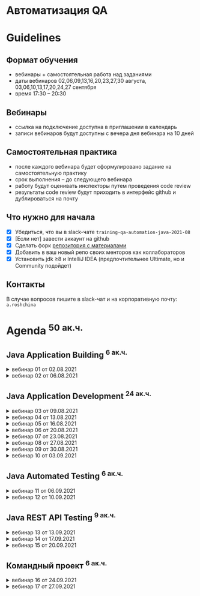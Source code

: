 Автоматизация QA 
================

Guidelines
==========

Формат обучения
---------------
- вебинары + самостоятельная работа над заданиями
- даты вебинаров 02,06,09,13,16,20,23,27,30 августа, 03,06,10,13,17,20,24,27 сентября
- время 17:30 – 20:30

Вебинары
-----------------------
- ссылка на подключение доступна в приглашении в календарь
- записи вебинаров будут доступны с вечера дня вебинара на 10 дней

Самостоятельная практика
------------------------
- после каждого вебинара будет сформулировано задание на самостоятельную практику
- срок выполнения – до следующего вебинара
- работу будут оценивать инспекторы путем проведения code review
- результаты code review будут приходить в интерфейс github и дублироваться на почту

Что нужно для начала
--------------------
- [x] Убедиться, что вы в slack-чате `training-qa-automation-java-2021-08`
- [x] [Если нет] завести аккаунт на github
- [x] Сделать форк [репозитория с материалами](https://github.com/eugene-krivosheyev/qa-automation-java)
- [x] Добавить в ваш новый репо своих менторов как коллабораторов
- [x] Установить jdk ≥8 и IntelliJ IDEA (предпочтительнее Ultimate, но и Community подойдет)

Контакты
--------
В случае вопросов пишите в slack-чат и на корпоративную почту: `a.roshchina`


Agenda <sup>50 ак.ч.</sup>
======

Java Application Building <sup>6 ак.ч.</sup>
-------------------------

<details>
<summary>вебинар 01 от 02.08.2021</summary>

### Local GIT versioning workflow
- [ ] Local repo
- [ ] Commit
- [ ] Log
- [ ] Tag
- [ ] Branch

### Remote GIT versioning workflow
- [ ] Remote repo
- [ ] Clone
- [ ] Push
- [ ] Pull

### Managing PRs
- [ ] Forks
- [ ] Pull Request
- [ ] PR workflow

Practice quest
--------------
### Given
- [ ] Известна учетка ментора на github
- [ ] Установлен git (stand-alone или как компонент IDEA)
### When
- [ ] Заведен аккаунт на github
- [ ] Сделан fork данного репо
- [ ] Ментор добавлен как коллаборатор

and
- [ ] Создана рабочая ветка `dev` для реализации заданий
- [ ] Внесены тестовые изменения
- [ ] Заведен PR в `master`

and
- [ ] Новые изменения из данного репо перенесены себе в `master` через PR
### Then
- [ ] Ментор принимает PR c тестовыми изменениями
- [ ] Вам приходит нотификация
</details>

<details>
<summary>вебинар 02 от 06.08.2021</summary>

### Java platform overview
- [ ] Java Platform definition
- [ ] Basic terms: JVM, JRE, JDK

### Simple app lifecycle
- [ ] source
- [ ] compiling
- [ ] packaging
- [ ] running 
- [ ] Sourcepath and Classpath

### Maven build lifecycle
- [ ] Directory layout
- [ ] Build lifecycles
- [ ] Lifecycle phases
- [ ] Plugins
- [ ] Managing plugins with pom.xml

### Maven dependency management
- [ ] Dependency artifacts: JARed classes, sources, javadocs
- [ ] Artifact repositories
- [ ] Artifact identifying

### IDEA Demo
- [ ] Project settings and structure: modules, sourcepath + classpath
- [ ] Workspace
- [ ] Views
- [ ] Running application with run configuration
- [ ] Git workflow
- [ ] Maven build

Practice quest
--------------
### Given
- [ ] Локальный клон репозитория
### When
- [ ] Сгенерирован maven-проект по шаблону `mvn archetype:generate`
- [ ] Исправлен стиль кодирования
- [ ] Исправлена версия зависимости JUnit на пятую
### Then
- [ ] Корень проекта сразу в корне git репо
- [ ] Проект успешно собирается
- [ ] Ментор принимает PR в `master`
</details>

Java Application Development <sup>24 ак.ч.</sup>
----------------------------

<details>
<summary>вебинар 03 от 09.08.2021</summary>

### Context
- [ ] Learning through testing

### Java Source Code Documenting
- [ ] Single-line comments
- [ ] Multi-line comments
- [ ] JavaDoc comments demo

### Java Packages
- [ ] Package: why?
- [ ] Package declaration
- [ ] Import directive

### Java Classes
- [ ] Class: why?
- [ ] Class declaration
- [ ] Class variables declaration
- [ ] Static initialization section

### Method declaration
- [ ] Method: why?
- [ ] Method declaration
- [ ] Method body code block
- [ ] Method variables
- [ ] Returning values
- [ ] Methods Overloading

### Method call
- [ ] Dot notation
- [ ] Formal and factual arguments
- [ ] Static import directive
</details>

<details>
<summary>вебинар 04 от 13.08.2021</summary>

### Variable declaration
- [ ] Variable declaration scopes
- [ ] Declaration
- [ ] Initialization
- [ ] Literals
- [ ] Default initialization values for class and method variables

### Primitive types
- [ ] byte
- [ ] int
- [ ] short
- [ ] long
- [ ] float
- [ ] double
- [ ] char
- [ ] boolean

### Wrappers
- [ ] Wrapper types and main features: referenced, constants, string parsing
- [ ] Autoboxing/unboxing and performance issue
</details>

<details>
<summary>вебинар 05 от 16.08.2021</summary>

### Type operators
- [ ] type casting
- [ ] instanceof

### Arithmetics operators
- [ ] `+, -, *, /, %`
- [ ] Typed operators: 1/3 vs 1./3
- [ ] Arithmetic types promotion
- [ ] ArithmeticException
- [ ] Types Overflow and solution with BigInteger
- [ ] FP precision loss and solution with BigDecimal

### Logical operators
- [ ] Type-safe
- [ ] `&, |, !`
- [ ] Lazy and eager form
- [ ] `==, !=, <, <=, >, >=`
- [ ] Reference types issue: absence of `===` and `.equals()`
- [ ] Ternary operator
</details>

<details>
<summary>вебинар 06 от 20.08.2021</summary>

### Switching
- [ ] `if`
- [ ] `switch` and its limitations

### Looping
- [ ] `for`
- [ ] `do` and `while`
- [ ] "foreach"

### Java Array reference type
- [ ] Declaration
- [ ] Initialization
- [ ] API: addressing, length
- [ ] Exceptions
- [ ] "Immutability"
- [ ] "foreach" cycle
</details>

<details>
<summary>вебинар 07 от 23.08.2021</summary>

### Varargs
- [ ] Why?
- [ ] Declaration
- [ ] Passing
- [ ] Using
- [ ] Limitations

### Final keyword
- [ ] Primitives
- [ ] References

### Strings
- [ ] Declaration
- [ ] Initialization with literal and constructor
- [ ] "Immutability" vs StringBuffer/StringBuilder
- [ ] API
- [ ] Strings equality: `==` vs `.equals()`

### Enums
- [ ] Enumerated type concept: why?
- [ ] API
- [ ] Using with `switch`
</details>

<details>
<summary>вебинар 08 от 27.08.2021</summary>

### Exception concept
- [ ] Type information
- [ ] Object data information
- [ ] Methods call stack information

### Throwing and handling exceptions
- [ ] creating exception instance
- [ ] `throw` operator
- [ ] Methods call stack tracing
- [ ] `try` section
- [ ] `catch` section
- [ ] `finally` section

### Syntax sugar
- [ ] multi-catch
- [ ] try-with-resources

### Exceptions type system
- [ ] Built-in types
- [ ] Errors vs Exceptions
- [ ] Checked vs Runtime exceptions
</details>

<details>
<summary>вебинар 09 от 30.08.2021</summary>

### OOAD overview
- [ ] Encapsulation
- [ ] Polymorphism
- [ ] Inheritance

### Lambda syntax
- [ ] Declaring lambdas
- [ ] Compiler types inference
- [ ] Functional interface
- [ ] Method reference
</details>

<details>
<summary>вебинар 10 от 03.09.2021</summary>

### Class Object
- [ ] `toString()`
- [ ] `equals()` and `hashCode()` contract

### Collections API overview
- [ ] `Set` API
- [ ] `List` API
- [ ] `Map` API

### File IO API overview
- [ ] `File` and `Path`
- [ ] File IO with Stream API
- [ ] Simple file operations with utility class `Files`
</details>

Java Automated Testing <sup>6 ак.ч.</sup>
----------------------
<details>
<summary>вебинар 11 от 06.09.2021</summary>

### Архитектура тестового фреймворка
- [ ] Концепция фреймворка
- [ ] Аннотации
- [ ] Подключение JUnit5 в maven
- [ ] Жизненный цикл тестового класса

### Тестирование на примере "общеизвестного класса"
- [ ] Именование тест-кейса/тест-класса и теста/тест-метода
- [ ] Понятие трасс выполнения (flows) и граничные условия
- [ ] Роль фикстуры
- [ ] Тест = фиксированная трасса выполнения
- [ ] Тестовый набор = спецификация компонента

### Возможности JUnit5
- [ ] Типизированные сравнения средствами основного фреймворка
- [ ] Исключения
- [ ] Таймауты
</details>

<details>
<summary>вебинар 12 от 10.09.2021</summary>

### Тестовое покрытие
- [ ] Понятие покрытия
- [ ] Способы расчета покрытия 
- [ ] Анализ отчета JaCoCo

### Реализация фикстуры для обеспечения поддерживаемости тестов
- [ ] Когда и сколько раз создается объект тестового класса?
- [ ] Как максимально реюзать фикстуры?
- [ ] Методы жизненного цикла теста
- [ ] Fixture Builders

### Как группировать тесты в наборы?
- [ ] Зачем нужны test suites?
- [ ] Теги
- [ ] Запуск наборов при сборке
</details>

Java REST API Testing <sup>9 ак.ч.</sup>
---------------------
<details>
<summary>вебинар 13 от 13.09.2021</summary>

### Фреймворки, ориентированные на тестирование REST API
- [ ] Обзор Retrofit
- [ ] Обзор REST Assured
</details>

<details>
<summary>вебинар 14 от 17.09.2021</summary>

### Введение в работу с БД
- [ ] Обзор JDBC
- [ ] Обзор JPA
</details>

<details>
<summary>вебинар 15 от 20.09.2021</summary>

### Тест-дублирование БД
- [ ] На каких уровнях можно замещать БД
- [ ] Утилиты работы с JDBC
- [ ] Управление транзакциями

### Тест-дублирование внешних сервисов
- [ ] На каких уровнях можно замещать внешний сервис
- [ ] Тестовые дублеры для внешних веб- и REST-сервисов: WireMock
</details>

Командный проект <sup>6 ак.ч.</sup>
----------------
<details>
<summary>вебинар 16 от 24.09.2021</summary>

- [ ] Командная работа над проектом 
- [ ] Фидбек от инспекторов
</details>

<details>
<summary>вебинар 17 от 27.09.2021</summary>

- [ ] Командная работа над проектом
- [ ] Фидбек от инспекторов
</details>
